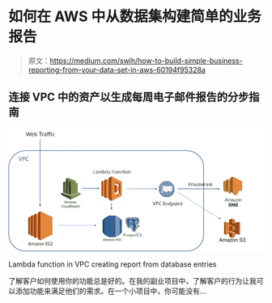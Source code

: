 # 如何在 AWS 中从数据集构建简单的业务报告

> 原文：<https://medium.com/swlh/how-to-build-simple-business-reporting-from-your-data-set-in-aws-60194f95328a>

## 连接 VPC 中的资产以生成每周电子邮件报告的分步指南

![](img/c69f5e0895a2b619cc835879c4b86957.png)

Lambda function in VPC creating report from database entries

了解客户如何使用你的功能总是好的。在我的副业项目中，了解客户的行为让我可以添加功能来满足他们的需求。在一个小项目中，你可能没有…
